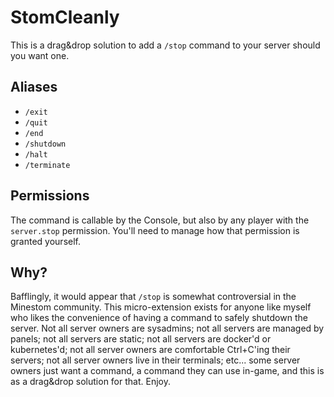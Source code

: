 # StomCleanly

This is a drag&drop solution to add a `/stop` command to your server should you want one.

## Aliases

- `/exit`
- `/quit`
- `/end`
- `/shutdown`
- `/halt`
- `/terminate`

## Permissions

The command is callable by the Console, but also by any player with the `server.stop` permission. You'll need to manage
how that permission is granted yourself.

## Why?

Bafflingly, it would appear that `/stop` is somewhat controversial in the Minestom community. This micro-extension
exists for anyone like myself who likes the convenience of having a command to safely shutdown the server. Not all
server owners are sysadmins; not all servers are managed by panels; not all servers are static; not all servers are
docker'd or kubernetes'd; not all server owners are comfortable Ctrl+C'ing their servers; not all server owners live in
their terminals; etc... some server owners just want a command, a command they can use in-game, and this is as a
drag&drop solution for that. Enjoy.